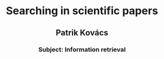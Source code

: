 # <center>Searching in scientific papers</center>
##  <center>Patrik Kovács</center>
###  <center>Subject: Information retrieval </center>